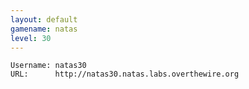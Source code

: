 ```yaml
---
layout: default
gamename: natas
level: 30 
---
```

    Username: natas30
    URL:      http://natas30.natas.labs.overthewire.org
